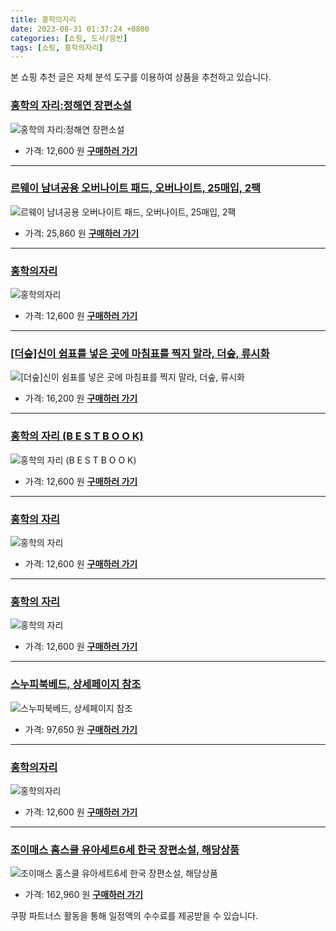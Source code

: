 ```yaml
---
title: 홍학의자리
date: 2023-08-31 01:37:24 +0800
categories: [쇼핑, 도서/음반]
tags: [쇼핑, 홍학의자리]
---
```

본 쇼핑 추천 글은 자체 분석 도구를 이용하여 상품을 추천하고 있습니다.
### [홍학의 자리:정해연 장편소설](https://link.coupang.com/re/AFFSDP?lptag=AF1030537&pageKey=5878120284&itemId=10302367508&vendorItemId=77584666903&traceid=V0-153-6f25341c179a3951&requestid=20230907013724371243896832&token=31850C%7CMIXED)
![홍학의 자리:정해연 장편소설](https://ads-partners.coupang.com/image1/X57fiDGZUrwdh3GeX0hj45L6aZLtdXykMLVt6jz2eZnxC_QbnpflQcx9ZoZO5F8al-dqgpoK9UvTMrhiPpfPqHbysm_I-N8sGXuP_YZk0GZu2OqOWFchH1QNX3xhAUApzpPvM0lVLL9tvHgHi8qBfYvjvdgyDBMunrKPJNQpHK37vDUgu-Qy614GdeHGOmWbgYXdmtVjO3ISx-DMThHJj-8REOlVB3CTtvY04P4k5HQUUDtHvfVysns3PVQ-DVYRJRWuWdq3zEfX-lgIxpFd)
- 가격: 12,600 원
[**구매하러 가기**](https://link.coupang.com/re/AFFSDP?lptag=AF1030537&pageKey=5878120284&itemId=10302367508&vendorItemId=77584666903&traceid=V0-153-6f25341c179a3951&requestid=20230907013724371243896832&token=31850C%7CMIXED)
---
### [르웨이 남녀공용 오버나이트 패드, 오버나이트, 25매입, 2팩](https://link.coupang.com/re/AFFSDP?lptag=AF1030537&pageKey=7388631839&itemId=19714391675&vendorItemId=86818686550&traceid=V0-153-4d62e51d8fedccc2&clickBeacon=%2BAvxPXP9neSgChVsxeAJZYmXwKhXp0ZPug0niOgdEzo2IUD1xIsJDNEw3ktopVehkBV5WTCTa1je25GPmHH9IzqAJpyIOFTSVk4SbRJih4Z86mpRFdAkEJvCPAZ0qV5tur8JBhRxMpzmek1T31nXUqW%2Fr7ltnW%2F6Oy2hyRiaGUvutEcf%2FoxWm7Qqd6cotrpua5sO5LV8mRImzpEYZA9Yx7e4yBDPBUpaSKzxmae0Hl7FZk2sg4%2B8ZpldCkJEj3Q%2FSmtN6aW6zhrc%2BgvBjV%2FBw69NIS1bCziyVq5cTb1Pb84kBELNazE1oPKnoR3nxK9Z38KIucdmfZ5Dt%2BMSF8wDWVZbGY98GoUKLsUUYhTXIo1ZJUsjDZmEbZil5aPYiVtNP0JFg2xLF8xpi7hHalL%2Fa1oPzjTQXkIfTTF%2BDe1nW34dAHxmdA2QinskE9JwJ2I74wRZjF5YVR97sbxbIfww0gGHf5PT52WKzepqq0%2FkkCQvAByYeOglguvmWGNyuchQSR9YIIuDz2WtjmOIr3mefsjEGpW53R%2BWB2tYM9toILoOH7XoH920Ih8j4%2FUqRAE4Qnk5LkAomasbVsUrFH4ND5sT18KWDh1ZpE7P5dYjhP%2FnXh%2BTv5zBnIFdtJ8vPTb7GGlZ91nmb6Ejm31nuyXUYamxhF8w72xNHz%2B3jSDvQxJ4rwShCOUTnVOTGqKcZkJ5sI%2FyNUPaBXTT42XhsR5cDeZoEGHLqFrY2RP3g61r6AcDNFKH6WBbEPEiWxjkQGz1rthphNtKpXDUXVChsAH%2FLeGUEzqA7P%2BFGyGYYvN4fGe7FJ1szJyPuGXNsflJIgvLm0IZbA2Q9lHjgVjaUjMuViorfW7c0bPJIKPf23%2FC%2FHOmOj3nEVbhsku3qVfmaoEN&requestid=20230907013724371243896832&token=31850C%7CMIXED)
![르웨이 남녀공용 오버나이트 패드, 오버나이트, 25매입, 2팩](https://ads-partners.coupang.com/image1/wUdc4jh7NVE0nTWVwUHcpaxe-OXyYyTre4-VqfKL_ys3hDfSV8-4yFpXb59zzyg66GwbgJt0L64xekI2xKL9Q2AKosaq009-0XaGh-4_6M2786Rg-dSozFh9GxuOB8SBE50Bb2yoIp2kWJ9SEmaR5HiSh_K9ql93pzjICeRSh6lgCRAhOenbv_2mmyCUyhR4FqsRcCff3OWh_wGu-8zCh8vE-1c33yof-i408xNSblhVfjpOu_LK6rc4UJqRB51-r_gb0TVTpDjH9ZP-gwxLuoPtYrnbmjE=)
- 가격: 25,860 원
[**구매하러 가기**](https://link.coupang.com/re/AFFSDP?lptag=AF1030537&pageKey=7388631839&itemId=19714391675&vendorItemId=86818686550&traceid=V0-153-4d62e51d8fedccc2&clickBeacon=%2BAvxPXP9neSgChVsxeAJZYmXwKhXp0ZPug0niOgdEzo2IUD1xIsJDNEw3ktopVehkBV5WTCTa1je25GPmHH9IzqAJpyIOFTSVk4SbRJih4Z86mpRFdAkEJvCPAZ0qV5tur8JBhRxMpzmek1T31nXUqW%2Fr7ltnW%2F6Oy2hyRiaGUvutEcf%2FoxWm7Qqd6cotrpua5sO5LV8mRImzpEYZA9Yx7e4yBDPBUpaSKzxmae0Hl7FZk2sg4%2B8ZpldCkJEj3Q%2FSmtN6aW6zhrc%2BgvBjV%2FBw69NIS1bCziyVq5cTb1Pb84kBELNazE1oPKnoR3nxK9Z38KIucdmfZ5Dt%2BMSF8wDWVZbGY98GoUKLsUUYhTXIo1ZJUsjDZmEbZil5aPYiVtNP0JFg2xLF8xpi7hHalL%2Fa1oPzjTQXkIfTTF%2BDe1nW34dAHxmdA2QinskE9JwJ2I74wRZjF5YVR97sbxbIfww0gGHf5PT52WKzepqq0%2FkkCQvAByYeOglguvmWGNyuchQSR9YIIuDz2WtjmOIr3mefsjEGpW53R%2BWB2tYM9toILoOH7XoH920Ih8j4%2FUqRAE4Qnk5LkAomasbVsUrFH4ND5sT18KWDh1ZpE7P5dYjhP%2FnXh%2BTv5zBnIFdtJ8vPTb7GGlZ91nmb6Ejm31nuyXUYamxhF8w72xNHz%2B3jSDvQxJ4rwShCOUTnVOTGqKcZkJ5sI%2FyNUPaBXTT42XhsR5cDeZoEGHLqFrY2RP3g61r6AcDNFKH6WBbEPEiWxjkQGz1rthphNtKpXDUXVChsAH%2FLeGUEzqA7P%2BFGyGYYvN4fGe7FJ1szJyPuGXNsflJIgvLm0IZbA2Q9lHjgVjaUjMuViorfW7c0bPJIKPf23%2FC%2FHOmOj3nEVbhsku3qVfmaoEN&requestid=20230907013724371243896832&token=31850C%7CMIXED)
---
### [홍학의자리](https://link.coupang.com/re/AFFSDP?lptag=AF1030537&pageKey=6462821375&itemId=14072816024&vendorItemId=81320087896&traceid=V0-153-eccb1c7fdc657565&requestid=20230907013724371243896832&token=31850C%7CMIXED)
![홍학의자리](https://ads-partners.coupang.com/image1/CE31lQ8GyKt0phAxCIDtry0i7nq8EB4JPColpmigH7S_A15LRfVzQYCy8mVrQsFAsf9yymTLORu8rwinmmcxFboS5vJ-NIN1CI0vvZ5ugTAMV1ocLmCZ5n2kp4DaBZE_ngI_CvWJFAqCUJJSJd98IV2n4ALrlsILlFm-IVOy71EplA3gJWSrebp8SvDXm8XX1r9_trgMKmc2mVVcOXZrA6sCSfcSVjRHXIjNLxufmVIsALvLdBKbmfDn3SfoKTLiFA5gyCYr3aivexs1_B3pOZz6kPA_PnSdUyvZDM5L3w==)
- 가격: 12,600 원
[**구매하러 가기**](https://link.coupang.com/re/AFFSDP?lptag=AF1030537&pageKey=6462821375&itemId=14072816024&vendorItemId=81320087896&traceid=V0-153-eccb1c7fdc657565&requestid=20230907013724371243896832&token=31850C%7CMIXED)
---
### [[더숲]신이 쉼표를 넣은 곳에 마침표를 찍지 말라, 더숲, 류시화](https://link.coupang.com/re/AFFSDP?lptag=AF1030537&pageKey=1073313460&itemId=2022421527&vendorItemId=70022085144&traceid=V0-153-f55fd9dcb0ad70ab&clickBeacon=%2BAvxPXP9neSgChVsxeAJZYmXwKhXp0ZPug0niOgdEzo2IUD1xIsJDNEw3ktopVehkBV5WTCTa1je25GPmHH9IzqAJpyIOFTSVk4SbRJih4atUqKIY4zTK9zOSI6pdFwKur8JBhRxMpzmek1T31nXUgY76Fup7PqesdWysw2i2IWESJlIxiuykuueMqsxFSY7a5sO5LV8mRImzpEYZA9Yx7e4yBDPBUpaSKzxmae0Hl7FZk2sg4%2B8ZpldCkJEj3Q%2Fr00P1RkkVWuzflR0XtSydIEWdn9ragGmZTSAMY3GcNliegcqwOH2Cn1ZM9CGJlLn38KIucdmfZ5Dt%2BMSF8wDWZmrFfoyESk2ihu5z5cFM6RrtWuAI17ZV6iNm4QgBpxYP0JFg2xLF8xpi7hHalL%2Fa1oPzjTQXkIfTTF%2BDe1nW37BaGH7JAtE1FfaafnWVm1EJmcw8aZzarAkiq8Hxc1NqMdOAVFu7Vlz3S8XEfCOqhImiiln1%2B4nRCbKUQP4mxTb0m8Rpcvo6zDSoyzEqrA87jAQb5T%2Bbg1L9WB5PIS%2B8yP3cjQNZobzjwHKrzA0LM75NDcWAcwfUamVEcHzPResKjhWPM5AciyfUpfyLWVqO0r2r8C3ds1BWSzhm4y5uMwEvYa6ygj0Scy1iZyhUHNKhV8kWMLJPWxXFsl%2FI%2FLZTqyFHc8tY%2FSO4pwbe3l700iNhG6u17oedpc5zMuV%2B9eibA3y9i8HHMWJVs%2FUanv1XLMt8dvkblbLsFGu3MFo3gAga7%2FVoeac9Juu4hvd6IzaQEuYQnjQv90dUpSb4KsdtUVC1OxuRlJmzr%2BL4%2FQATeNj%2BdtEDT7bbcMo8eltMzBpeXT6T%2F2P1kWolmMwzFX3MgeBzq4Cwcc6kXX%2FqQVtpoWP&requestid=20230907013724371243896832&token=31850C%7CMIXED)
![[더숲]신이 쉼표를 넣은 곳에 마침표를 찍지 말라, 더숲, 류시화](https://ads-partners.coupang.com/image1/xbLkBTbPArR9ZfmtxaHL5PAaD2m3lakORF4US6h64qy8R59zC-KaiUnzT3Zbs8LZyT6JYEPT3akUeqyklL5kvx5ZzSVOJPHrGKEokJ8oSGZpGFeW6yGBhh1NA9n7RInLYk-q2yR7bkbmYNPnmxmmicnwPnH3iMhiji_PjO4QToJ-pE8GIEDcXlkUE5hpElEHehwFL3k2bUm6QIvWUq6UTmQKJ1OWVrKzJDSBoko8tebtv2TOToiQMo-dTf3021KEzSHqwDo_U66CqpkLRt9Zmfpt_wfGzA==)
- 가격: 16,200 원
[**구매하러 가기**](https://link.coupang.com/re/AFFSDP?lptag=AF1030537&pageKey=1073313460&itemId=2022421527&vendorItemId=70022085144&traceid=V0-153-f55fd9dcb0ad70ab&clickBeacon=%2BAvxPXP9neSgChVsxeAJZYmXwKhXp0ZPug0niOgdEzo2IUD1xIsJDNEw3ktopVehkBV5WTCTa1je25GPmHH9IzqAJpyIOFTSVk4SbRJih4atUqKIY4zTK9zOSI6pdFwKur8JBhRxMpzmek1T31nXUgY76Fup7PqesdWysw2i2IWESJlIxiuykuueMqsxFSY7a5sO5LV8mRImzpEYZA9Yx7e4yBDPBUpaSKzxmae0Hl7FZk2sg4%2B8ZpldCkJEj3Q%2Fr00P1RkkVWuzflR0XtSydIEWdn9ragGmZTSAMY3GcNliegcqwOH2Cn1ZM9CGJlLn38KIucdmfZ5Dt%2BMSF8wDWZmrFfoyESk2ihu5z5cFM6RrtWuAI17ZV6iNm4QgBpxYP0JFg2xLF8xpi7hHalL%2Fa1oPzjTQXkIfTTF%2BDe1nW37BaGH7JAtE1FfaafnWVm1EJmcw8aZzarAkiq8Hxc1NqMdOAVFu7Vlz3S8XEfCOqhImiiln1%2B4nRCbKUQP4mxTb0m8Rpcvo6zDSoyzEqrA87jAQb5T%2Bbg1L9WB5PIS%2B8yP3cjQNZobzjwHKrzA0LM75NDcWAcwfUamVEcHzPResKjhWPM5AciyfUpfyLWVqO0r2r8C3ds1BWSzhm4y5uMwEvYa6ygj0Scy1iZyhUHNKhV8kWMLJPWxXFsl%2FI%2FLZTqyFHc8tY%2FSO4pwbe3l700iNhG6u17oedpc5zMuV%2B9eibA3y9i8HHMWJVs%2FUanv1XLMt8dvkblbLsFGu3MFo3gAga7%2FVoeac9Juu4hvd6IzaQEuYQnjQv90dUpSb4KsdtUVC1OxuRlJmzr%2BL4%2FQATeNj%2BdtEDT7bbcMo8eltMzBpeXT6T%2F2P1kWolmMwzFX3MgeBzq4Cwcc6kXX%2FqQVtpoWP&requestid=20230907013724371243896832&token=31850C%7CMIXED)
---
### [홍학의 자리 (B E S T B O O K)](https://link.coupang.com/re/AFFSDP?lptag=AF1030537&pageKey=7525899853&itemId=19748786224&vendorItemId=86064901853&traceid=V0-153-d05226c727eea448&requestid=20230907013724371243896832&token=31850C%7CMIXED)
![홍학의 자리 (B E S T B O O K)](https://ads-partners.coupang.com/image1/C0tvfgYbu-vg4sqzC-aowGLSjZXqc5MWUGrQ1RCj4rTy6uT3mosYyMGpLr4Y4qqG5BRxLSf03LfM6itiItLsUbMSZJ4GXl6E-TFQzU0YsvuOqvrFyveP1Ae9fuMdQCOI70QOHmPPc27TQefa0fTPNnatE18H75nK4CbUoW0S8OXpo7IHAXfk2NUhPjaB3D3wnh7LOgX-fGobGu6udjOLYXaivr3xA3-i33ZqsYny0UYH5L7_vtkDyI7UrhCy7Xl_jt9Unj7vb5BoAyNCEoY6f7BfTRhBq4Eo8vW1Qa7f_Ks=)
- 가격: 12,600 원
[**구매하러 가기**](https://link.coupang.com/re/AFFSDP?lptag=AF1030537&pageKey=7525899853&itemId=19748786224&vendorItemId=86064901853&traceid=V0-153-d05226c727eea448&requestid=20230907013724371243896832&token=31850C%7CMIXED)
---
### [홍학의 자리](https://link.coupang.com/re/AFFSDP?lptag=AF1030537&pageKey=5970961430&itemId=10725387548&vendorItemId=81434752014&traceid=V0-153-25ff967953dd4137&requestid=20230907013724371243896832&token=31850C%7CMIXED)
![홍학의 자리](https://ads-partners.coupang.com/image1/joHjzK4Mzx15a05-jl8ZjR3MK1bq-dqgTan9N8hGkZEdOIfYUmer9olq8Gda2jGUxIssj2BeM8HQW94DovtAUMRNt8_uP5RcWxu-Rs1dth1uCWBPdI-QzJKkagJ0sLiXf5PRASRDYfwzT6x-61AFSOJtXbCw5Xn1d_yX3or61UfukCyY3CkNR29W7ga5QRRCVgbDtX6oMLO3OMv9h1FpHjYaL6REqCoKyeEpM0g3aNDcpwLUxuumpsnIjM3x07PYIY7C4JqmGmlT4aUH0Ud-z-W7uZydGY0kZ7UeAAHHpQ==)
- 가격: 12,600 원
[**구매하러 가기**](https://link.coupang.com/re/AFFSDP?lptag=AF1030537&pageKey=5970961430&itemId=10725387548&vendorItemId=81434752014&traceid=V0-153-25ff967953dd4137&requestid=20230907013724371243896832&token=31850C%7CMIXED)
---
### [홍학의 자리](https://link.coupang.com/re/AFFSDP?lptag=AF1030537&pageKey=7509148762&itemId=19672148192&vendorItemId=86777714689&traceid=V0-153-8da1733b600ce8ad&requestid=20230907013724371243896832&token=31850C%7CMIXED)
![홍학의 자리](https://ads-partners.coupang.com/image1/-n33bbJAIMkG-Q7m-jsCWEfb9LbUO_65xYo89HlBEdN4_0wGcWoJJau4NMy8vu3q1fg4vRcuP5YIEL2Fc2ZsgAFjdIhtRqrM8GirXmWaL-9OvuLt9j1SDtnWuY_Csklvovg-52lJyMVohYcOfQOV0mMIPct4nOx6cxkEehBPuQ996Lpwuc6-02sH938XQmjtpFXmV4R4M-ZKGVwO9yrMnHoSsrU4-KSDaMkdhghuYjgEhlbdnwzdzAm5GX5wG5p2McSrPEB27-ejCbwaG7q_O7BLpZeLdhVLuQIAlzWHdGU=)
- 가격: 12,600 원
[**구매하러 가기**](https://link.coupang.com/re/AFFSDP?lptag=AF1030537&pageKey=7509148762&itemId=19672148192&vendorItemId=86777714689&traceid=V0-153-8da1733b600ce8ad&requestid=20230907013724371243896832&token=31850C%7CMIXED)
---
### [스누피북베드, 상세페이지 참조](https://link.coupang.com/re/AFFSDP?lptag=AF1030537&pageKey=6602363893&itemId=14939588331&vendorItemId=86415410828&traceid=V0-153-bb63394a1fdedb30&clickBeacon=%2BAvxPXP9neSgChVsxeAJZYmXwKhXp0ZPug0niOgdEzo2IUD1xIsJDNEw3ktopVehkBV5WTCTa1je25GPmHH9IzqAJpyIOFTSVk4SbRJih4bf1CnRs2jkudP3eYv1H7AYpGIip97Q2zMccZc2KeGiGZgDJYJvz6cEa7pIVfyNapXgvXQuQ1hzGJFMD4WtLuT9a5sO5LV8mRImzpEYZA9Yx7e4yBDPBUpaSKzxmae0Hl7FZk2sg4%2B8ZpldCkJEj3Q%2FSmtN6aW6zhrc%2BgvBjV%2FBw5iaEQLzu8TCc1lUSZEcISMZVHR9dtYWKZ1k%2F0g194zC38KIucdmfZ5Dt%2BMSF8wDWVZbGY98GoUKLsUUYhTXIo1NFO%2Fg6ygIOPcv2FCiuZ%2B6P0JFg2xLF8xpi7hHalL%2Fa1oPzjTQXkIfTTF%2BDe1nW34k5ApQQ%2F4zz3LGB627%2FlYC0y1WUrqBeAwDdbDX6xoyNn5PR3jp5GxigWtIXFx68TgvAByYeOglguvmWGNyuchQSR9YIIuDz2WtjmOIr3mefsjEGpW53R%2BWB2tYM9toILoOH7XoH920Ih8j4%2FUqRAE4Qnk5LkAomasbVsUrFH4ND5sT18KWDh1ZpE7P5dYjhP%2FnXh%2BTv5zBnIFdtJ8vPTb7GGlZ91nmb6Ejm31nuyXUYamxhF8w72xNHz%2B3jSDvQxJ4rwShCOUTnVOTGqKcZkJ5sI%2FyNUPaBXTT42XhsR5cDeZoEGHLqFrY2RP3g61r6AcDNFKH6WBbEPEiWxjkQGz1rthphNtKpXDUXVChsAH%2FLeGUEzqA7P%2BFGyGYYvN4fGe7FJ1szJyPuGXNsflJIgvLm0IZbA2Q9lHjgVjaUjMuViorfW7c0bPJIKPf23%2FC%2FHOmOj3nEVbhsku3qVfmaoEN&requestid=20230907013724371243896832&token=31850C%7CMIXED)
![스누피북베드, 상세페이지 참조](https://ads-partners.coupang.com/image1/RsF873v_tEmu1_DaRtFtAotvJHveHMS4_fbODEFmbStMZdSh5bJAqJmfY43VhpHYjvX7aZK8EJM6E5KCO9g-FQb9LAN6cEdMCEUqqNit1Rtd9nAZCvb1Jcvv-MTEgHMFzfjX40WikzZFwqWX3eHWSsEO6KI7uxT6fSvBHJM97AEejGjYiZNln70cnVKbDOJOkErQHr6hRmz6xsqNG19sajyrkSmL9_l7PTC8CBXPoCjRMITRh1MDRxL_yUd47oKzgmH4jk5EotD8x4VgeeEkmThK4gQ9jpATwSMGpIjWJ_io9V52Jg==)
- 가격: 97,650 원
[**구매하러 가기**](https://link.coupang.com/re/AFFSDP?lptag=AF1030537&pageKey=6602363893&itemId=14939588331&vendorItemId=86415410828&traceid=V0-153-bb63394a1fdedb30&clickBeacon=%2BAvxPXP9neSgChVsxeAJZYmXwKhXp0ZPug0niOgdEzo2IUD1xIsJDNEw3ktopVehkBV5WTCTa1je25GPmHH9IzqAJpyIOFTSVk4SbRJih4bf1CnRs2jkudP3eYv1H7AYpGIip97Q2zMccZc2KeGiGZgDJYJvz6cEa7pIVfyNapXgvXQuQ1hzGJFMD4WtLuT9a5sO5LV8mRImzpEYZA9Yx7e4yBDPBUpaSKzxmae0Hl7FZk2sg4%2B8ZpldCkJEj3Q%2FSmtN6aW6zhrc%2BgvBjV%2FBw5iaEQLzu8TCc1lUSZEcISMZVHR9dtYWKZ1k%2F0g194zC38KIucdmfZ5Dt%2BMSF8wDWVZbGY98GoUKLsUUYhTXIo1NFO%2Fg6ygIOPcv2FCiuZ%2B6P0JFg2xLF8xpi7hHalL%2Fa1oPzjTQXkIfTTF%2BDe1nW34k5ApQQ%2F4zz3LGB627%2FlYC0y1WUrqBeAwDdbDX6xoyNn5PR3jp5GxigWtIXFx68TgvAByYeOglguvmWGNyuchQSR9YIIuDz2WtjmOIr3mefsjEGpW53R%2BWB2tYM9toILoOH7XoH920Ih8j4%2FUqRAE4Qnk5LkAomasbVsUrFH4ND5sT18KWDh1ZpE7P5dYjhP%2FnXh%2BTv5zBnIFdtJ8vPTb7GGlZ91nmb6Ejm31nuyXUYamxhF8w72xNHz%2B3jSDvQxJ4rwShCOUTnVOTGqKcZkJ5sI%2FyNUPaBXTT42XhsR5cDeZoEGHLqFrY2RP3g61r6AcDNFKH6WBbEPEiWxjkQGz1rthphNtKpXDUXVChsAH%2FLeGUEzqA7P%2BFGyGYYvN4fGe7FJ1szJyPuGXNsflJIgvLm0IZbA2Q9lHjgVjaUjMuViorfW7c0bPJIKPf23%2FC%2FHOmOj3nEVbhsku3qVfmaoEN&requestid=20230907013724371243896832&token=31850C%7CMIXED)
---
### [홍학의자리](https://link.coupang.com/re/AFFSDP?lptag=AF1030537&pageKey=6432507039&itemId=13887344809&vendorItemId=81137059381&traceid=V0-153-8da0af3945ee165a&requestid=20230907013724371243896832&token=31850C%7CMIXED)
![홍학의자리](https://ads-partners.coupang.com/image1/eGuD1CJ1lv0_VWZVeKtvhlljV2j1xdsoM2eaBXxVCPOo9sPkteaByKthJ6rOcPvPLcfl3SsR8D-DrOC9i21YjZJ4jwLqfMQgAJqvKVOIpP9J4L1Rj1PjrfVIplvuCOAHRDdFAsk7ByZC9g_oi_DdFJdGSqPeFpv_gne-G0HBeMCn0m1FYrwTXr5VJUFZDmPQIV3G6eCHTMKYHlBCFLpegdJTS9-xtKioge00E8lbfkvYGhFrwf8lzoCaRnszNNzUjNRe7FqwCW71pvW3XWd8VXo4Amit3JUbSYNqVgrhqw==)
- 가격: 12,600 원
[**구매하러 가기**](https://link.coupang.com/re/AFFSDP?lptag=AF1030537&pageKey=6432507039&itemId=13887344809&vendorItemId=81137059381&traceid=V0-153-8da0af3945ee165a&requestid=20230907013724371243896832&token=31850C%7CMIXED)
---
### [조이매스 홈스쿨 유아세트6세 한국 장편소설, 해당상품](https://link.coupang.com/re/AFFSDP?lptag=AF1030537&pageKey=7042677813&itemId=17422101434&vendorItemId=87094754365&traceid=V0-153-1fd0c7149036e8f3&clickBeacon=%2BAvxPXP9neSgChVsxeAJZYmXwKhXp0ZPug0niOgdEzo2IUD1xIsJDNEw3ktopVehkBV5WTCTa1je25GPmHH9IzqAJpyIOFTSVk4SbRJih4ZzddZEUeGrxnnMM44om7KYpGIip97Q2zMccZc2KeGiGe%2Bd%2FyRD59pToMuRlCMAL%2BaQ1LURAhkRrKBKLXSZCGb9a5sO5LV8mRImzpEYZA9Yx7e4yBDPBUpaSKzxmae0Hl7FZk2sg4%2B8ZpldCkJEj3Q%2FSmtN6aW6zhrc%2BgvBjV%2FBw2gI1yqlY2CpQRvD%2F9fiOyIau2kWtV1YtP2pLfSvnsAjmZr7N0%2Fa7zQcaCZ3h3vmHDncVACVZ8S6j9y4ABaJQ2HAEDCKT2%2BQPydfPz7MZ06XoeZpfyOr4wozwCCooAlkmH4fzMP7fy8dJ259Vw8%2Fy96lRiNcaG6ctFdYrjUmruPj%2BPVklaiAoBASndX2lmD5kkEOfhDhtx3NYK0osyQJfXwQuxa1%2F3vWfyYGsc9QDZ%2BVUawEQEeeqtQfipNlhZCDg887ekDdhWQp%2F2Zg243yDyqFuJXKkpSnRgAMARrqj8tb64qpENJAs6QqIjEWRHap61G2uVVqs82GAjwhF4OgOCYKL%2BktvDe%2B8%2BulX8np%2FHyo%2FRjzPoTZDA3dHNSdpt819lI1DRGHJrR%2BjGTEdO6aozpq%2BrGKWqaNN20KlucKwR1skXNbj77c%2F%2BCqcOlO%2Bgvdez3RRKyDvuwXzWFxs67AEjN5LkPjXe9JDTyX7Y7Pe3wo3RAJR68klMkvsoEzI0yfDtjWpx%2FNhf%2FIE%2BvL%2FtSc4GYklfg8CKYZ%2Bsr065pe7fIy95rXuiJ8GMPqA58grsPC4GybkSew2orPK4ESMblGADsN9VYv8cwKYQuXvI%2FOhqb9&requestid=20230907013724371243896832&token=31850C%7CMIXED)
![조이매스 홈스쿨 유아세트6세 한국 장편소설, 해당상품](https://ads-partners.coupang.com/image1/NMGoacrcdHN7Y8zPNG2TlT7WjX4aEmIAyY545Jvn9O4kbVpsdGMPreX6fXMLYc9cm_1wgwf9MulX0y_oAzWb1PJ1pfDvLlb_wX4otdUScPzjMtmK8ekQs2RoTfPan_D-AZ_h0s32ZX4Au9Rqx6YO8VIhekhF7rQXNjMV--1-Cqvlw3-7tylpA4HX2_ba5-410GetBjHRQY3Hv8MgqhgrIh3IscrxCUAX9wwL4dl1mkPcWflMaFji0DolTcv1itT5ZN-Mo91r1s0-QKvXIW9NYnD1TDGdAdhAcl7BbavXceJ0YEPumA==)
- 가격: 162,960 원
[**구매하러 가기**](https://link.coupang.com/re/AFFSDP?lptag=AF1030537&pageKey=7042677813&itemId=17422101434&vendorItemId=87094754365&traceid=V0-153-1fd0c7149036e8f3&clickBeacon=%2BAvxPXP9neSgChVsxeAJZYmXwKhXp0ZPug0niOgdEzo2IUD1xIsJDNEw3ktopVehkBV5WTCTa1je25GPmHH9IzqAJpyIOFTSVk4SbRJih4ZzddZEUeGrxnnMM44om7KYpGIip97Q2zMccZc2KeGiGe%2Bd%2FyRD59pToMuRlCMAL%2BaQ1LURAhkRrKBKLXSZCGb9a5sO5LV8mRImzpEYZA9Yx7e4yBDPBUpaSKzxmae0Hl7FZk2sg4%2B8ZpldCkJEj3Q%2FSmtN6aW6zhrc%2BgvBjV%2FBw2gI1yqlY2CpQRvD%2F9fiOyIau2kWtV1YtP2pLfSvnsAjmZr7N0%2Fa7zQcaCZ3h3vmHDncVACVZ8S6j9y4ABaJQ2HAEDCKT2%2BQPydfPz7MZ06XoeZpfyOr4wozwCCooAlkmH4fzMP7fy8dJ259Vw8%2Fy96lRiNcaG6ctFdYrjUmruPj%2BPVklaiAoBASndX2lmD5kkEOfhDhtx3NYK0osyQJfXwQuxa1%2F3vWfyYGsc9QDZ%2BVUawEQEeeqtQfipNlhZCDg887ekDdhWQp%2F2Zg243yDyqFuJXKkpSnRgAMARrqj8tb64qpENJAs6QqIjEWRHap61G2uVVqs82GAjwhF4OgOCYKL%2BktvDe%2B8%2BulX8np%2FHyo%2FRjzPoTZDA3dHNSdpt819lI1DRGHJrR%2BjGTEdO6aozpq%2BrGKWqaNN20KlucKwR1skXNbj77c%2F%2BCqcOlO%2Bgvdez3RRKyDvuwXzWFxs67AEjN5LkPjXe9JDTyX7Y7Pe3wo3RAJR68klMkvsoEzI0yfDtjWpx%2FNhf%2FIE%2BvL%2FtSc4GYklfg8CKYZ%2Bsr065pe7fIy95rXuiJ8GMPqA58grsPC4GybkSew2orPK4ESMblGADsN9VYv8cwKYQuXvI%2FOhqb9&requestid=20230907013724371243896832&token=31850C%7CMIXED)


쿠팡 파트너스 활동을 통해 일정액의 수수료를 제공받을 수 있습니다.
